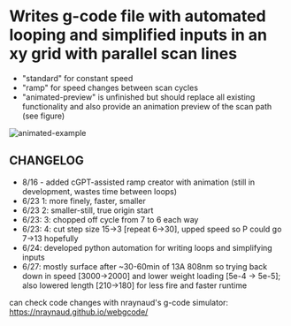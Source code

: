 # Writes g-code file with automated looping and simplified inputs in an xy grid with parallel scan lines
- "standard" for constant speed
- "ramp" for speed changes between scan cycles
- "animated-preview" is unfinished but should replace all existing functionality and also provide an animation preview of the scan path (see figure)

![animated-example](animated-example.png)

## CHANGELOG
- 8/16 - added cGPT-assisted ramp creator with animation (still in development, wastes time between loops)
- 6/23 1: more finely, faster, smaller
- 6/23 2: smaller-still, true origin start
- 6/23: 3: chopped off cycle from 7 to 6 each way
- 6/23: 4: cut step size 15->3 [repeat 6->30], upped speed so P could go 7->13 hopefully
- 6/24: developed python automation for writing loops and simplifying inputs
- 6/27: mostly surface after ~30-60min of 13A 808nm so trying back down in speed [3000->2000] and lower weight loading [5e-4 -> 5e-5]; also lowered length [210->180] for less fire and faster runtime

can check code changes with nraynaud's g-code simulator: https://nraynaud.github.io/webgcode/